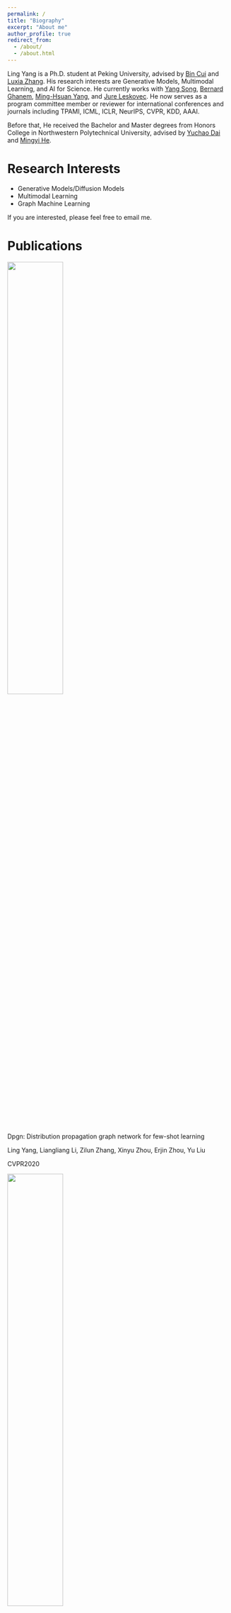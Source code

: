 ```yaml
---
permalink: /
title: "Biography"
excerpt: "About me"
author_profile: true
redirect_from: 
  - /about/
  - /about.html
---
```


Ling Yang is a Ph.D. student at Peking University, advised by [Bin Cui](https://cuibinpku.github.io/) and [Luxia Zhang](https://scholar.google.com/citations?user=qvRlo5wAAAAJ&hl=en). His research interests are Generative Models, Multimodal Learning, and AI for Science. He currently works with [Yang Song](https://yang-song.net/), [Bernard Ghanem](https://scholar.google.com/citations?user=rVsGTeEAAAAJ&hl=zh-CN),  [Ming-Hsuan Yang](https://scholar.google.com/citations?user=p9-ohHsAAAAJ&hl=zh-CN), and [Jure Leskovec](https://scholar.google.com/citations?user=Q_kKkIUAAAAJ&hl=zh-CN).  He now serves as a program committee member or reviewer for international conferences and journals including TPAMI, ICML, ICLR, NeurIPS, CVPR, KDD, AAAI.

Before that, He received the Bachelor and Master degrees from Honors College in Northwestern Polytechnical University, advised by [Yuchao Dai](https://scholar.google.com/citations?user=fddAbqsAAAAJ&hl=zh-CN) and [Mingyi He](https://scholar.google.com/citations?user=gLnLpAsAAAAJ&hl=en).  

# Research Interests
* Generative Models/Diffusion Models
* Multimodal Learning
* Graph Machine Learning

If you are interested, please feel free to email me.

# Publications



<img src = "https://github.com/YangLing0818/YangLing0818.github.io/tree/master/images/dpgn.png" align = "center" width=50% height=50%>


<font >Dpgn: Distribution propagation graph network for few-shot learning</font>

 

Ling Yang, Liangliang Li, Zilun Zhang, Xinyu Zhou, Erjin Zhou, Yu Liu 

CVPR2020




<img src = "https://github.com/YangLing0818/YangLing0818.github.io/tree/master/images/oepg.png" align = "center" width=50% height=50%>



<font >Omni-granular ego-semantic propagation for self-supervised graph representation learning</font>

 

Ling Yang, Shenda Hong



ICML2022 



 

 

<img src = "https://github.com/YangLing0818/YangLing0818.github.io/tree/master/images/btsf.png" align = "center" width=50% height=50%>

 

<font >Unsupervised time-series representation learning with iterative bilinear temporal-spectral fusion</font>

 

Ling Yang, Shenda Hong



ICML2022 
 

 


 

<img src = "https://github.com/YangLing0818/YangLing0818.github.io/tree/master/images/isgib.png" align = "center" width=50% height=50%>

 

<font >Individual and Structural Graph Information Bottlenecks for Out-of-Distribution Generalization</font>

 

Ling Yang, Jiayi Zheng, Heyuan Wang, Zhongyi Liu, Zhilin Huang, Shenda Hong, Wentao Zhang, Bin Cui



TKDE2023 

 


 

 

<img src = "https://github.com/YangLing0818/YangLing0818.github.io/tree/master/images/transformer.png" align = "center" width=50% height=50%>



<font >Self-Supervised Time Series Representation Learning via Cross Reconstruction Transformer</font>

 

Wenrui Zhang*, Ling Yang*, Shijia Geng, Shenda Hong



TNNLS2023
 
 


 

<img src = "https://github.com/YangLing0818/YangLing0818.github.io/tree/master/images/sgdiff.png" align = "center" width=50% height=50%>

 

<font >Diffusion-Based Scene Graph to Image Generation with Masked Contrastive Pre-Training</font>

 

Ling Yang, Zhilin Huang, Yang Song, Shenda Hong, Guohao Li, Wentao Zhang, Bin Cui, Bernard Ghanem, Ming-Hsuan Yang



Arxiv2022
 



 

<img src = "https://github.com/YangLing0818/YangLing0818.github.io/tree/master/images/survey.png" align = "center" width=50% height=50%>



<font >Diffusion Models: A Comprehensive Survey of Methods and Applications</font>

 

Ling Yang, Zhilong Zhang, Yang Song, Shenda Hong, Runsheng Xu, Yue Zhao, Yingxia Shao, Wentao Zhang, Bin Cui, Ming-Hsuan Yang



Arxiv2022
 


 


 

<img src = "https://github.com/YangLing0818/YangLing0818.github.io/tree/master/images/vqgraph.png" align = "center" width=50% height=50%>

 

<font >VQGraph: Graph Vector-Quantization for Bridging GNNs and MLPs</font>


Ling Yang, Ye Tian, Minkai Xu, Zhongyi Liu, Shenda Hong, Wei Qu, Wentao Zhang, Bin Cui, Muhan Zhang, Jure Leskovec



Arxiv2023
 


 

 


Getting started
======
1. Register a GitHub account if you don't have one and confirm your e-mail (required!)
1. Fork [this repository](https://github.com/academicpages/academicpages.github.io) by clicking the "fork" button in the top right. 
1. Go to the repository's settings (rightmost item in the tabs that start with "Code", should be below "Unwatch"). Rename the repository "[your GitHub username].github.io", which will also be your website's URL.
1. Set site-wide configuration and create content & metadata (see below -- also see [this set of diffs](http://archive.is/3TPas) showing what files were changed to set up [an example site](https://getorg-testacct.github.io) for a user with the username "getorg-testacct")
1. Upload any files (like PDFs, .zip files, etc.) to the files/ directory. They will appear at https://[your GitHub username].github.io/files/example.pdf.  
1. Check status by going to the repository settings, in the "GitHub pages" section



For more info
------
More info about configuring academicpages can be found in [the guide](https://academicpages.github.io/markdown/). The [guides for the Minimal Mistakes theme](https://mmistakes.github.io/minimal-mistakes/docs/configuration/) (which this theme was forked from) might also be helpful.
